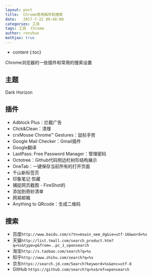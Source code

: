 ```yaml
---
layout: post
title:  Chrome常用插件和搜索
date:   2017-7-22 09:48:00
categories: 工具
tags: 工具  Chrome
author: renshuo
mathjax: true
---
```


* content
{:toc}

Chrome浏览器的一些插件和常用的搜索设置

<!--more-->

## 主题

Dark Horizon

## 插件

* Adblock Plus：拦截广告
* Click&Clean：清理
* crxMouse Chrome™ Gestures：鼠标手势
* Google Mail Checker：Gmail插件
* Google翻译
* LastPass: Free Password Manager：管理密码
* Octotree：Github代码侧边栏树形结构展示
* OneTab：一键保存当前所有的打开页面
* 千山新标签页
* 印象笔记·剪藏
* 捕捉网页截图 - FireShot的
* 添加到奇妙清单
* 网易邮箱
* Anything to QRcode：生成二维码

## 搜索

* 百度`http://www.baidu.com/s?tn=mswin_oem_dg&ie=utf-16&word=%s`
* 天猫`http://list.tmall.com/search_product.htm?q=%s&type=p&from=..pc_1_opensearch`
* 淘宝`http://s.taobao.com/search?q=%s`
* 知乎`http://www.zhihu.com/search?q=%s`
* 京东`https://search.jd.com/Search?keyword=%s&enc=utf-8`
* GitHub `https://github.com/search?q=%s&ref=opensearch`